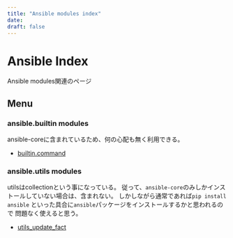 ```yaml
---
title: "Ansible modules index"
date:
draft: false
---
```

# Ansible Index

Ansible modules関連のページ

## Menu

### ansible.builtin modules

ansible-coreに含まれているため、何の心配も無く利用できる。

- [builtin.command](builtin_command.md)

### ansible.utils modules

utilsはcollectionという事になっている。
従って、`ansible-core`のみしかインストールしていない場合は、含まれない。
しかしながら通常であれば`pip install ansible` といった具合に`ansible`パッケージをインストールするかと思われるので
問題なく使えると思う。

- [utils_update_fact](utils.update_fact.md)
